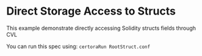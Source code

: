 # Direct Storage Access to Structs
This example demonstrate directly accessing Solidity structs fields through CVL

You can run this spec using:
```certoraRun RootStruct.conf```